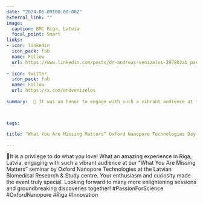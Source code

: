 ```yaml
---
date: "2024-06-09T00:00:00Z"
external_link: ""
image:
  caption: BMC Riga, Latvia
  focal_point: Smart
links:
- icon: linkedin
  icon_pack: fab
  name: Follow
  url: https://www.linkedin.com/posts/dr-andreas-venizelos-297802ab_passionforscience-oxfordnanopore-riga-activity-7216743327667220480-PR1c?utm_source=share&utm_medium=member_desktop
  
- icon: twitter
  icon_pack: fab
  name: Follow
  url: https://x.com/andvenizelos
  
summary:  🌟 It was an honor to engage with such a vibrant audience at the “What You Are Missing Matters” seminar in Riga, Latvia, hosted by Oxford Nanopore Technologies at the Latvian Biomedical Research & Study Centre. Your enthusiasm and curiosity made the event exceptional. We look forward to many more enlightening sessions and groundbreaking discoveries together.



tags:

title: “What You Are Missing Matters” Oxford Nanopore Technologies Day, BMC Riga, Latvia

---
```


🌟It is a privilege to do what you love! What an amazing experience in Riga, Latvia, engaging with such a vibrant audience at our “What You Are Missing Matters” seminar by Oxford Nanopore Technologies at the Latvian Biomedical Research & Study centre. Your enthusiasm and curiosity made the event truly special. Looking forward to many more enlightening sessions and groundbreaking discoveries together! #PassionForScience #OxfordNanopore #Riga #Innovation